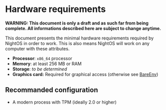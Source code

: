 # Hardware requirements

**WARNING: This document is only a draft and as such far from being complete. All informations described here are subject to change anytime.**

This document presents the minimal hardware requirements required by NightOS in order to work. This is also means NightOS will work on any computer with these attributes.

* **Processor**: `x86_64` processor
* **Memory**: at least 256 MB or RAM
* **Storage**: *to be determined*
* **Graphics card:** Required for graphical access (otherwise see [BareEnv](../applications/BareEnv.md))

## Recommanded configuration

* A modern process with TPM (ideally 2.0 or higher)
